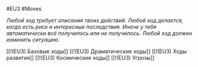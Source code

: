 #EU3 #Moves 

*Любой ход требует описания твоих действий. 
Любой ход делается, когда есть риск и интересные последствия. Иначе у тебя автоматически всё получилось или не получилось. 
Любой ход должен изменить ситуацию.*

[[!(EU3) Базовые ходы]]
[[!(EU3) Драматические ходы]]
[[!(EU3) Ходы развития]]
[[!(EU3) Космические ходы]]
[[!(EU3) Угрозы]]
